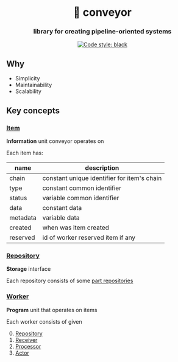 <h1 align="center">🧮 conveyor</h1>

<h3 align="center">library for creating pipeline-oriented systems</h3>

<p align="center">
<a href="https://github.com/psf/black"><img alt="Code style: black" src="https://img.shields.io/badge/code%20style-black-000000.svg"></a>
</p>

## Why

- Simplicity
- Maintainability
- Scalability

## Key concepts

### [Item](conveyor/core/Item/Item.py)

**Information** unit conveyor operates on

Each item has:

| name     | description                                 |
| -------- | ------------------------------------------- |
| chain    | constant unique identifier for item's chain |
| type     | constant common identifier                  |
| status   | variable common identifier                  |
| data     | constant data                               |
| metadata | variable data                               |
| created  | when was item created                       |
| reserved | id of worker reserved item if any           |

### [Repository](conveyor/core/Repository/Repository.py)

**Storage** interface

Each repository consists of some [part repositories](conveyor/core/Repository/PartRepository.py)

### [Worker](conveyor/core/Worker/Worker.py)

**Program** unit that operates on items

Each worker consists of given

0. [Repository](conveyor/core/Repository/Repository.py)
1. [Receiver](conveyor/core/Worker/Receiver.py)
2. [Processor](conveyor/core/Worker/Processor.py)
3. [Actor](conveyor/core/Worker/Action.py)

